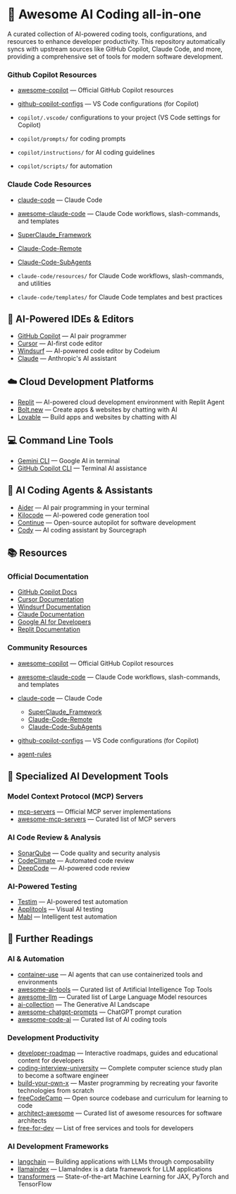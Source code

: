 # 🤖 Awesome AI Coding all-in-one

A curated collection of AI-powered coding tools, configurations, and resources to enhance developer productivity. This repository automatically syncs with upstream sources like GitHub Copilot, Claude Code, and more, providing a comprehensive set of tools for modern software development.

### Github Copilot Resources

- [awesome-copilot](https://github.com/github/awesome-copilot) — Official GitHub Copilot resources
- [github-copilot-configs](https://github.com/doggy8088/github-copilot-configs) — VS Code configurations (for Copilot)

- `copilot/.vscode/` configurations to your project (VS Code settings for Copilot)
- `copilot/prompts/` for coding prompts
- `copilot/instructions/` for AI coding guidelines
- `copilot/scripts/` for automation

### Claude Code Resources

- [claude-code](https://github.com/anthropics/claude-code) — Claude Code
- [awesome-claude-code](https://github.com/hesreallyhim/awesome-claude-code) — Claude Code workflows, slash-commands, and templates
- [SuperClaude_Framework](https://github.com/SuperClaude-Org/SuperClaude_Framework)
- [Claude-Code-Remote](https://github.com/JessyTsui/Claude-Code-Remote)
- [Claude-Code-SubAgents](https://github.com/contains-studio/agents)

- `claude-code/resources/` for Claude Code workflows, slash-commands, and utilities
- `claude-code/templates/` for Claude Code templates and best practices

## 🤖 AI-Powered IDEs & Editors

- [GitHub Copilot](https://copilot.github.com/) — AI pair programmer
- [Cursor](https://cursor.com/) — AI-first code editor
- [Windsurf](https://windsurf.com/) — AI-powered code editor by Codeium
- [Claude](https://claude.ai/) — Anthropic's AI assistant

## ☁️ Cloud Development Platforms

- [Replit](https://replit.com/) — AI-powered cloud development environment with Replit Agent
- [Bolt.new](https://bolt.new/) — Create apps & websites by chatting with AI
- [Lovable](https://lovable.dev/) — Build apps and websites by chatting with AI

## 💻 Command Line Tools

- [Gemini CLI](https://ai.google.dev/) — Google AI in terminal
- [GitHub Copilot CLI](https://cli.github.com/) — Terminal AI assistance

## 🤝 AI Coding Agents & Assistants

- [Aider](https://aider.chat/) — AI pair programming in your terminal
- [Kilocode](https://github.com/kilocode-ai/kilocode) — AI-powered code generation tool
- [Continue](https://continue.dev/) — Open-source autopilot for software development
- [Cody](https://sourcegraph.com/cody) — AI coding assistant by Sourcegraph

## 📚 Resources

### Official Documentation

- [GitHub Copilot Docs](https://docs.github.com/en/copilot)
- [Cursor Documentation](https://docs.cursor.com/)
- [Windsurf Documentation](https://docs.windsurf.com/)
- [Claude Documentation](https://docs.anthropic.com/claude/)
- [Google AI for Developers](https://ai.google.dev/)
- [Replit Documentation](https://docs.replit.com/)

### Community Resources

- [awesome-copilot](https://github.com/github/awesome-copilot) — Official GitHub Copilot resources
- [awesome-claude-code](https://github.com/hesreallyhim/awesome-claude-code) — Claude Code workflows, slash-commands, and templates
- [claude-code](https://github.com/anthropics/claude-code) — Claude Code

  - [SuperClaude_Framework](https://github.com/SuperClaude-Org/SuperClaude_Framework)
  - [Claude-Code-Remote](https://github.com/JessyTsui/Claude-Code-Remote)
  - [Claude-Code-SubAgents](https://github.com/contains-studio/agents)

- [github-copilot-configs](https://github.com/doggy8088/github-copilot-configs) — VS Code configurations (for Copilot)
- [agent-rules](https://github.com/steipete/agent-rules)

## 🎯 Specialized AI Development Tools

### Model Context Protocol (MCP) Servers

- [mcp-servers](https://github.com/modelcontextprotocol/servers) — Official MCP server implementations
- [awesome-mcp-servers](https://github.com/punkpeye/awesome-mcp-servers) — Curated list of MCP servers

### AI Code Review & Analysis

- [SonarQube](https://www.sonarqube.org/) — Code quality and security analysis
- [CodeClimate](https://codeclimate.com/) — Automated code review
- [DeepCode](https://www.deepcode.ai/) — AI-powered code review

### AI-Powered Testing

- [Testim](https://www.testim.io/) — AI-powered test automation
- [Applitools](https://applitools.com/) — Visual AI testing
- [Mabl](https://www.mabl.com/) — Intelligent test automation

## 📖 Further Readings

### AI & Automation

- [container-use](https://github.com/dagger/container-use) — AI agents that can use containerized tools and environments
- [awesome-ai-tools](https://github.com/mahseema/awesome-ai-tools) — Curated list of Artificial Intelligence Top Tools
- [awesome-llm](https://github.com/Hannibal046/Awesome-LLM) — Curated list of Large Language Model resources
- [ai-collection](https://github.com/ai-collection/ai-collection) — The Generative AI Landscape
- [awesome-chatgpt-prompts](https://github.com/f/awesome-chatgpt-prompts) — ChatGPT prompt curation
- [awesome-code-ai](https://github.com/sourcegraph/awesome-code-ai) — Curated list of AI coding tools

### Development Productivity

- [developer-roadmap](https://github.com/kamranahmedse/developer-roadmap) — Interactive roadmaps, guides and educational content for developers
- [coding-interview-university](https://github.com/jwasham/coding-interview-university) — Complete computer science study plan to become a software engineer
- [build-your-own-x](https://github.com/codecrafters-io/build-your-own-x) — Master programming by recreating your favorite technologies from scratch
- [freeCodeCamp](https://github.com/freeCodeCamp/freeCodeCamp) — Open source codebase and curriculum for learning to code
- [architect-awesome](https://github.com/XD3an/architect-awesome) — Curated list of awesome resources for software architects
- [free-for-dev](https://github.com/ripienaar/free-for-dev) — List of free services and tools for developers

### AI Development Frameworks

- [langchain](https://github.com/langchain-ai/langchain) — Building applications with LLMs through composability
- [llamaindex](https://github.com/run-llama/llama_index) — LlamaIndex is a data framework for LLM applications
- [transformers](https://github.com/huggingface/transformers) — State-of-the-art Machine Learning for JAX, PyTorch and TensorFlow
